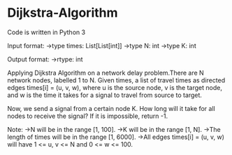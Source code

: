 # Dijkstra-Algorithm

Code is written in Python 3

Input format:
->type times: List[List[int]]
->type N: int
->type K: int

Output format:
->rtype: int
       

Applying Dijkstra Algorithm on a network delay problem.There are N network nodes, labelled 1 to N.
Given times, a list of travel times as directed edges times[i] = (u, v, w), where u is the source node, v is the target node, and w is the time it takes for a signal to travel from source to target.

Now, we send a signal from a certain node K. How long will it take for all nodes to receive the signal? If it is impossible, return -1.

Note:
->N will be in the range [1, 100].
->K will be in the range [1, N].
->The length of times will be in the range [1, 6000].
->All edges times[i] = (u, v, w) will have 1 <= u, v <= N and 0 <= w <= 100.
